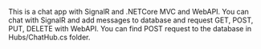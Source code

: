 This is a chat app with SignalR and .NETCore MVC and WebAPI.
You can chat with SignalR and add messages to database and request GET, POST, PUT, DELETE with WebAPI. 
You can find POST request to the database in Hubs/ChatHub.cs folder.
